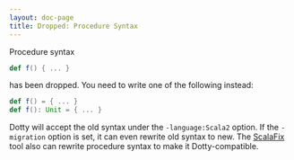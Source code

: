 ```yaml
---
layout: doc-page
title: Dropped: Procedure Syntax
---
```


Procedure syntax
```scala
def f() { ... }
```
has been dropped. You need to write one of the following instead:
```scala
def f() = { ... }
def f(): Unit = { ... }
```
Dotty will accept the old syntax under the `-language:Scala2` option.
If the `-migration` option is set, it can even rewrite old syntax to new.
The [ScalaFix](https://scalacenter.github.io/scalafix/) tool also
can rewrite procedure syntax to make it Dotty-compatible.
